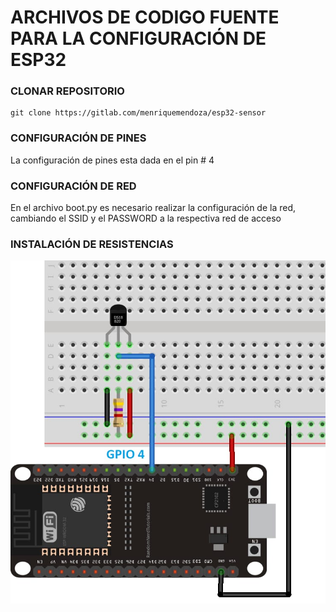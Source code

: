 # ARCHIVOS DE CODIGO FUENTE PARA LA CONFIGURACIÓN DE ESP32

### CLONAR REPOSITORIO
```git
git clone https://gitlab.com/menriquemendoza/esp32-sensor
```

### CONFIGURACIÓN DE PINES
La configuración de pines esta dada en el pin # 4

### CONFIGURACIÓN DE RED
En el archivo boot.py es necesario realizar la configuración de la red, cambiando el SSID y el PASSWORD a la respectiva red de acceso

### INSTALACIÓN DE RESISTENCIAS
![Instalación de Resistencias](https://github.com/mendozamario/esp32-sensor/blob/main/imgs/resistencia4.7.jpeg)
